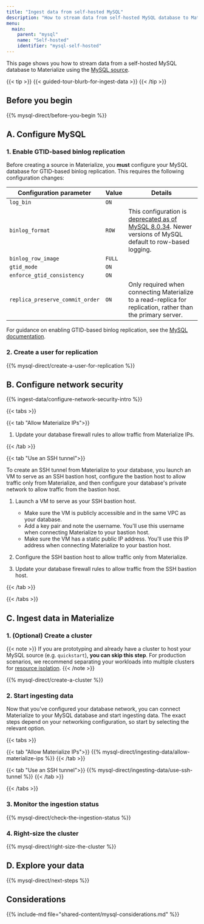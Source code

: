 ```yaml
---
title: "Ingest data from self-hosted MySQL"
description: "How to stream data from self-hosted MySQL database to Materialize"
menu:
  main:
    parent: "mysql"
    name: "Self-hosted"
    identifier: "mysql-self-hosted"
---
```


This page shows you how to stream data from a self-hosted MySQL database to
Materialize using the [MySQL source](/sql/create-source/mysql/).

{{< tip >}}
{{< guided-tour-blurb-for-ingest-data >}}
{{< /tip >}}

## Before you begin

{{% mysql-direct/before-you-begin %}}

## A. Configure MySQL

### 1. Enable GTID-based binlog replication

Before creating a source in Materialize, you **must** configure your MySQL
database for GTID-based binlog replication. This requires the following
configuration changes:

Configuration parameter          | Value  | Details
---------------------------------|--------| -------------------------------
`log_bin`                        | `ON`   |
`binlog_format`                  | `ROW`  | This configuration is [deprecated as of MySQL 8.0.34](https://dev.mysql.com/doc/refman/8.0/en/replication-options-binary-log.html#sysvar_binlog_format). Newer versions of MySQL default to row-based logging.
`binlog_row_image`               | `FULL` |
`gtid_mode`                      | `ON`   |
`enforce_gtid_consistency`       | `ON`   |
`replica_preserve_commit_order`  | `ON`   | Only required when connecting Materialize to a read-replica for replication, rather than the primary server.

For guidance on enabling GTID-based binlog replication, see the
[MySQL documentation](https://dev.mysql.com/blog-archive/enabling-gtids-without-downtime-in-mysql-5-7-6/).

### 2. Create a user for replication

{{% mysql-direct/create-a-user-for-replication %}}

## B. Configure network security

{{% ingest-data/configure-network-security-intro %}}

{{< tabs >}}

{{< tab "Allow Materialize IPs">}}

1. Update your database firewall rules to allow traffic from Materialize IPs.

{{< /tab >}}

{{< tab "Use an SSH tunnel">}}

To create an SSH tunnel from Materialize to your database, you launch an VM to
serve as an SSH bastion host, configure the bastion host to allow traffic only
from Materialize, and then configure your database's private network to allow
traffic from the bastion host.

1. Launch a VM to serve as your SSH bastion host.

    - Make sure the VM is publicly accessible and in the same VPC as your
      database.
    - Add a key pair and note the username. You'll use this username when
      connecting Materialize to your bastion host.
    - Make sure the VM has a static public IP address. You'll use this IP
      address when connecting Materialize to your bastion host.

1. Configure the SSH bastion host to allow traffic only from Materialize.

1. Update your database firewall rules to allow traffic from the SSH bastion
   host.

{{< /tab >}}

{{< /tabs >}}

## C. Ingest data in Materialize

### 1. (Optional) Create a cluster

{{< note >}}
If you are prototyping and already have a cluster to host your MySQL
source (e.g. `quickstart`), **you can skip this step**. For production
scenarios, we recommend separating your workloads into multiple clusters for
[resource isolation](/sql/create-cluster/#resource-isolation).
{{< /note >}}

{{% mysql-direct/create-a-cluster %}}

### 2. Start ingesting data

Now that you've configured your database network, you can connect Materialize to
your MySQL database and start ingesting data. The exact steps depend on your
networking configuration, so start by selecting the relevant option.

{{< tabs >}}

{{< tab "Allow Materialize IPs">}}
{{% mysql-direct/ingesting-data/allow-materialize-ips %}}
{{< /tab >}}

{{< tab "Use an SSH tunnel">}}
{{% mysql-direct/ingesting-data/use-ssh-tunnel %}}
{{< /tab >}}

{{< /tabs >}}


[//]: # "TODO(morsapaes) Replace these Step 6. and 7. with guidance using the
new progress metrics in mz_source_statistics + console monitoring, when
available(also for PostgreSQL)."

### 3. Monitor the ingestion status

{{% mysql-direct/check-the-ingestion-status %}}

### 4. Right-size the cluster

{{% mysql-direct/right-size-the-cluster %}}

## D. Explore your data

{{% mysql-direct/next-steps %}}

## Considerations

{{% include-md file="shared-content/mysql-considerations.md" %}}
